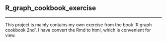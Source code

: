## R_graph_cookbook_exercise


---

This project is mainly contains my own exercise from the book 'R graph cookbook 2nd'. I have convert the Rmd to html, which is convenient for view. 
